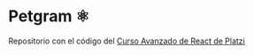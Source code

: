 # Petgram ⚛️

Repositorio con el código del [Curso Avanzado de React de Platzi](https://platzi.com/cursos/react-avanzado/)
